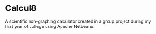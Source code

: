 # Calcul8
A scientific non-graphing calculator created in a group project during my first year of college using Apache Netbeans.
